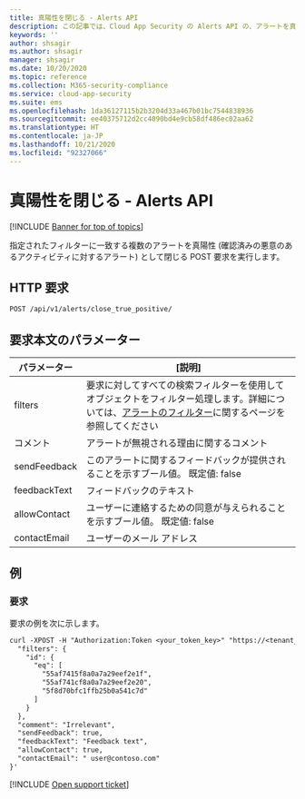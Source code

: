 ```yaml
---
title: 真陽性を閉じる - Alerts API
description: この記事では、Cloud App Security の Alerts API の、アラートを真陽性として一括で閉じる要求について説明します。
keywords: ''
author: shsagir
ms.author: shsagir
manager: shsagir
ms.date: 10/20/2020
ms.topic: reference
ms.collection: M365-security-compliance
ms.service: cloud-app-security
ms.suite: ems
ms.openlocfilehash: 1da36127115b2b3204d33a467b01bc7544838936
ms.sourcegitcommit: ee40375712d2cc4090bd4e9cb58df486ec02aa62
ms.translationtype: HT
ms.contentlocale: ja-JP
ms.lasthandoff: 10/21/2020
ms.locfileid: "92327066"
---
```

# <a name="close-true-positive---alerts-api"></a>真陽性を閉じる - Alerts API

[!INCLUDE [Banner for top of topics](includes/banner.md)]

指定されたフィルターに一致する複数のアラートを真陽性 (確認済みの悪意のあるアクティビティに対するアラート) として閉じる POST 要求を実行します。

## <a name="http-request"></a>HTTP 要求

```rest
POST /api/v1/alerts/close_true_positive/
```

## <a name="request-body-parameters"></a>要求本文のパラメーター

| パラメーター | [説明] |
| --- | --- |
| filters | 要求に対してすべての検索フィルターを使用してオブジェクトをフィルター処理します。詳細については、[アラートのフィルター](api-alerts.md#filters)に関するページを参照してください |
| コメント | アラートが無視される理由に関するコメント |
| sendFeedback | このアラートに関するフィードバックが提供されることを示すブール値。 既定値: false |
| feedbackText | フィードバックのテキスト |
| allowContact | ユーザーに連絡するための同意が与えられることを示すブール値。 既定値: false |
| contactEmail | ユーザーのメール アドレス |

## <a name="example"></a>例

### <a name="request"></a>要求

要求の例を次に示します。

```rest
curl -XPOST -H "Authorization:Token <your_token_key>" "https://<tenant_id>.<tenant_region>.contoso.com/api/v1/alerts/close_true_positive" -d '{
  "filters": {
    "id": {
      "eq": [
        "55af7415f8a0a7a29eef2e1f",
        "55af741cf8a0a7a29eef2e20",
        "5f8d70bfc1ffb25b0a541c7d"
      ]
    }
  },
  "comment": "Irrelevant",
  "sendFeedback": true,
  "feedbackText": "Feedback text",
  "allowContact": true,
  "contactEmail": " user@contoso.com"
}'
```

[!INCLUDE [Open support ticket](includes/support.md)]

